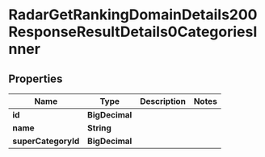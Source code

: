

# RadarGetRankingDomainDetails200ResponseResultDetails0CategoriesInner


## Properties

| Name | Type | Description | Notes |
|------------ | ------------- | ------------- | -------------|
|**id** | **BigDecimal** |  |  |
|**name** | **String** |  |  |
|**superCategoryId** | **BigDecimal** |  |  |




